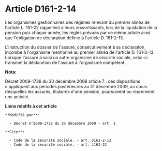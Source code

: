 # Article D161-2-14

Les organismes gestionnaires des régimes relevant du premier alinéa de l'article L. 161-22 rappellent à leurs ressortissants,
lors de la liquidation de la pension puis chaque année, les règles prévues par ce même article ainsi que l'obligation de
déclaration définie à l'article D. 161-2-13.

L'instruction du dossier de l'assuré, consécutivement à sa déclaration, incombe à l'organisme mentionné au premier alinéa de
l'article D. 161-2-13. Lorsque l'assuré a saisi un autre organisme de sécurité sociale, celui-ci transmet la déclaration de
l'assuré à l'organisme compétent.

**Nota:**

Décret 2009-1738 du 30 décembre 2009 article 7 : ces dispositions s'appliquent aux périodes postérieures au 31 décembre 2009,
au cours desquelles les assurés, titulaires d'une pension, poursuivent ou reprennent une activité.

**Liens relatifs à cet article**

	**Modifié par**:

	  - Décret n°2009-1738 du 30 décembre 2009 - art. 1

	**Cite**:

	  - Code de la sécurité sociale. - art. D161-2-13
	  - Code de la sécurité sociale. - art. L161-22
